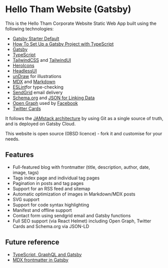 # Hello Tham Website (Gatsby)

This is the Hello Tham Corporate Website Static Web App built using the following technologies:

- [Gatsby Starter Default](https://github.com/gatsbyjs/gatsby-starter-default)
- [How To Set Up a Gatsby Project with TypeScript](https://www.digitalocean.com/community/tutorials/how-to-set-up-a-gatsby-project-with-typescript)
- [Gatsby](https://gatsbyjs.org)
- [TypeScript](https://www.typescriptlang.org/)
- [TailwindCSS](https://tailwindcss.com) and [TailwindUI](https://tailwindui.com)
- [HeroIcons](https://heroicons.com/)
- [HeadlessUI](https://headlessui.dev/)
- [unDraw](https://undraw.co/) for illustrations
- [MDX](https://mdxjs.com/) and [Markdown](https://www.markdownguide.org/)
- [ESLint](https://eslint.org)for type-checking
- [SendGrid](https://sendgrid.com/) email delivery
- [Schema.org](https://schema.org/) and [JSON for Linking Data](https://json-ld.org/)
- [Open Graph](https://ogp.me/) used by [Facebook](https://developers.facebook.com/docs/sharing/webmasters/#markup)
- [Twitter Cards](https://developer.twitter.com/en/docs/twitter-for-websites/cards/overview/abouts-cards)

It follows the [JAMstack architecture](https://jamstack.org) by using Git as a single source of truth, and is deployed on Gatsby Cloud.

This website is open source (0BSD licence) - fork it and customise for your needs.

## Features

- Full-featured blog with frontmatter (title, description, author, date, image, tags)
- Tags index page and individual tag pages
- Pagination in posts and tag pages
- Support for an RSS feed and sitemap
- Automatic optimization of images in Markdown/MDX posts
- SVG support
- Support for code syntax highlighting
- Manifest and offline support
- Contact form using sendgrid email and Gatsby functions
- Full SEO support (via React Helmet) including Open Graph, Twitter Cards and Schema.org via JSON-LD

## Future reference

- [TypeScript, GraphQL and Gatsby](https://djmm.me/post/typescript-graphql-and-gatsby/)
- [MDX frontmatter in Gatsby](https://zslabs.com/articles/mdx-frontmatter-in-gatsby)
